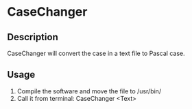 # CaseChanger

## Description

CaseChanger will convert the case in a text file to Pascal case.

## Usage

1. Compile the software and move the file to /usr/bin/
2. Call it from terminal: CaseChanger \<Text\>

